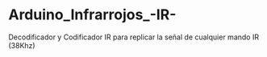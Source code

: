 # Arduino_Infrarrojos_-IR-
Decodificador y Codificador IR para replicar la señal de cualquier mando IR (38Khz)

